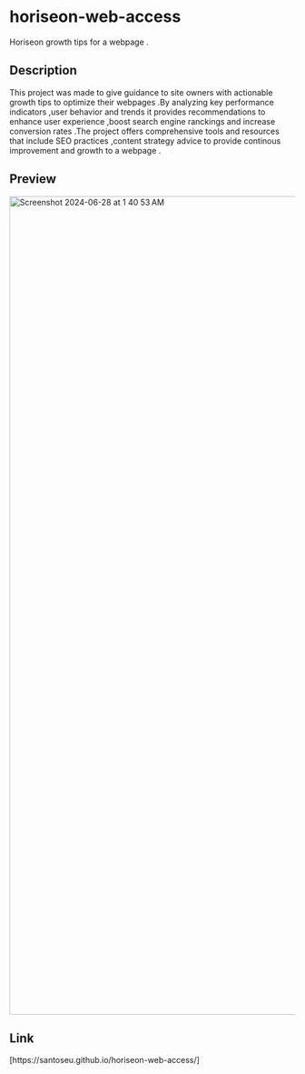 <h1>horiseon-web-access</h1>
<p>Horiseon growth tips for a webpage .</p>


<h2>Description</h2>
<p>This project was made to give guidance to site owners with actionable growth tips to optimize their webpages .By analyzing key performance indicators ,user behavior and trends it provides recommendations to enhance user experience ,boost search engine ranckings and increase conversion rates .The project offers comprehensive tools and resources that include SEO practices ,content strategy advice to provide continous improvement and growth to a webpage .</p> 


<h2>Preview</h2>
<img width="1440" alt="Screenshot 2024-06-28 at 1 40 53 AM" src="https://github.com/SantosEU/horiseon-web-access/assets/172340264/a387d69d-2523-42ee-bca6-4df857350583">






<h2>Link</h2>
[https://santoseu.github.io/horiseon-web-access/]

